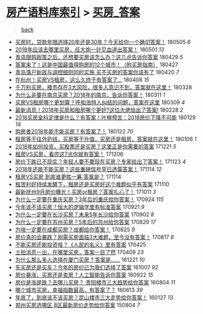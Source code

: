 [房产语料库索引](../../README.md)  > [买房_答案](买房_答案.md)
====
> [back](../README.md)

- [买房时，贷款年限选择20年还是30年？今天给你一个确切答案！](http://jkwz.applinzi.com/ittc/7099627239509591046.html#%E4%B9%B0%E6%88%BF%E6%97%B6%EF%BC%8C%E8%B4%B7%E6%AC%BE%E5%B9%B4%E9%99%90%E9%80%89%E6%8B%A920%E5%B9%B4%E8%BF%98%E6%98%AF30%E5%B9%B4%EF%BC%9F%E4%BB%8A%E5%A4%A9%E7%BB%99%E4%BD%A0%E4%B8%80%E4%B8%AA%E7%A1%AE%E5%88%87%E7%AD%94%E6%A1%88%EF%BC%81) 180505 *6* 
- [2018年应该去哪里买房，任大炮一针见血道出答案！](http://jkwz.applinzi.com/ittc/7097057187681797136.html#2018%E5%B9%B4%E5%BA%94%E8%AF%A5%E5%8E%BB%E5%93%AA%E9%87%8C%E4%B9%B0%E6%88%BF%EF%BC%8C%E4%BB%BB%E5%A4%A7%E7%82%AE%E4%B8%80%E9%92%88%E8%A7%81%E8%A1%80%E9%81%93%E5%87%BA%E7%AD%94%E6%A1%88%EF%BC%81) 180501 *13* 
- [青岛限购政策之后，还想要买房该怎么办？这几点告诉你答案](http://jkwz.applinzi.com/ittc/7095570225078731782.html#%E9%9D%92%E5%B2%9B%E9%99%90%E8%B4%AD%E6%94%BF%E7%AD%96%E4%B9%8B%E5%90%8E%EF%BC%8C%E8%BF%98%E6%83%B3%E8%A6%81%E4%B9%B0%E6%88%BF%E8%AF%A5%E6%80%8E%E4%B9%88%E5%8A%9E%EF%BC%9F%E8%BF%99%E5%87%A0%E7%82%B9%E5%91%8A%E8%AF%89%E4%BD%A0%E7%AD%94%E6%A1%88) 180429 *5* 
- [答案来了！这是中国最值得购房的12个城市！（附买房指南）](http://jkwz.applinzi.com/ittc/7096712140348195856.html#%E7%AD%94%E6%A1%88%E6%9D%A5%E4%BA%86%EF%BC%81%E8%BF%99%E6%98%AF%E4%B8%AD%E5%9B%BD%E6%9C%80%E5%80%BC%E5%BE%97%E8%B4%AD%E6%88%BF%E7%9A%8412%E4%B8%AA%E5%9F%8E%E5%B8%82%EF%BC%81%EF%BC%88%E9%99%84%E4%B9%B0%E6%88%BF%E6%8C%87%E5%8D%97%EF%BC%89) 180427  
- [青岛落户新政与调控细则同时实施 买不买房的答案你该有了](http://jkwz.applinzi.com/ittc/7094097246767547409.html#%E9%9D%92%E5%B2%9B%E8%90%BD%E6%88%B7%E6%96%B0%E6%94%BF%E4%B8%8E%E8%B0%83%E6%8E%A7%E7%BB%86%E5%88%99%E5%90%8C%E6%97%B6%E5%AE%9E%E6%96%BD+%E4%B9%B0%E4%B8%8D%E4%B9%B0%E6%88%BF%E7%9A%84%E7%AD%94%E6%A1%88%E4%BD%A0%E8%AF%A5%E6%9C%89%E4%BA%86) 180420 *7* 
- [在杭州！买房VS租房，这么久终于有答案了…](http://jkwz.applinzi.com/ittc/7089628760406230033.html#%E5%9C%A8%E6%9D%AD%E5%B7%9E%EF%BC%81%E4%B9%B0%E6%88%BFVS%E7%A7%9F%E6%88%BF%EF%BC%8C%E8%BF%99%E4%B9%88%E4%B9%85%E7%BB%88%E4%BA%8E%E6%9C%89%E7%AD%94%E6%A1%88%E4%BA%86%E2%80%A6) 180408 *15* 
- [千万别买房，楼市存在3大风险，很多人意识不到，答案就在这里！](http://jkwz.applinzi.com/ittc/7085674166760244230.html#%E5%8D%83%E4%B8%87%E5%88%AB%E4%B9%B0%E6%88%BF%EF%BC%8C%E6%A5%BC%E5%B8%82%E5%AD%98%E5%9C%A83%E5%A4%A7%E9%A3%8E%E9%99%A9%EF%BC%8C%E5%BE%88%E5%A4%9A%E4%BA%BA%E6%84%8F%E8%AF%86%E4%B8%8D%E5%88%B0%EF%BC%8C%E7%AD%94%E6%A1%88%E5%B0%B1%E5%9C%A8%E8%BF%99%E9%87%8C%EF%BC%81) 180328  
- [为什么非要在南京买房？2018年的南京，告诉你答案！](http://jkwz.applinzi.com/ittc/7079166022294963217.html#%E4%B8%BA%E4%BB%80%E4%B9%88%E9%9D%9E%E8%A6%81%E5%9C%A8%E5%8D%97%E4%BA%AC%E4%B9%B0%E6%88%BF%EF%BC%9F2018%E5%B9%B4%E7%9A%84%E5%8D%97%E4%BA%AC%EF%BC%8C%E5%91%8A%E8%AF%89%E4%BD%A0%E7%AD%94%E6%A1%88%EF%BC%81) 180311 *1* 
- [买房VS租房哪个更划算？呼和浩特人纠结的问题，答案在这里](http://jkwz.applinzi.com/ittc/7078495947145610256.html#%E4%B9%B0%E6%88%BFVS%E7%A7%9F%E6%88%BF%E5%93%AA%E4%B8%AA%E6%9B%B4%E5%88%92%E7%AE%97%EF%BC%9F%E5%91%BC%E5%92%8C%E6%B5%A9%E7%89%B9%E4%BA%BA%E7%BA%A0%E7%BB%93%E7%9A%84%E9%97%AE%E9%A2%98%EF%BC%8C%E7%AD%94%E6%A1%88%E5%9C%A8%E8%BF%99%E9%87%8C) 180309 *4* 
- [最新消息！2018年买房和租房哪个更好?这位大佬给出了答案!](http://jkwz.applinzi.com/ittc/7075073445903991824.html#%E6%9C%80%E6%96%B0%E6%B6%88%E6%81%AF%EF%BC%812018%E5%B9%B4%E4%B9%B0%E6%88%BF%E5%92%8C%E7%A7%9F%E6%88%BF%E5%93%AA%E4%B8%AA%E6%9B%B4%E5%A5%BD%3F%E8%BF%99%E4%BD%8D%E5%A4%A7%E4%BD%AC%E7%BB%99%E5%87%BA%E4%BA%86%E7%AD%94%E6%A1%88%21) 180228 *2* 
- [2018买房金科定律是什么？有答案！叶檀预言：2018房价下降不可能](http://jkwz.applinzi.com/ittc/7064028192677823495.html#2018%E4%B9%B0%E6%88%BF%E9%87%91%E7%A7%91%E5%AE%9A%E5%BE%8B%E6%98%AF%E4%BB%80%E4%B9%88%EF%BC%9F%E6%9C%89%E7%AD%94%E6%A1%88%EF%BC%81%E5%8F%B6%E6%AA%80%E9%A2%84%E8%A8%80%EF%BC%9A2018%E6%88%BF%E4%BB%B7%E4%B8%8B%E9%99%8D%E4%B8%8D%E5%8F%AF%E8%83%BD) 180129 *14* 
- [购房者2018年能不能买房？有答案了！](http://jkwz.applinzi.com/ittc/7059927775635309575.html#%E8%B4%AD%E6%88%BF%E8%80%852018%E5%B9%B4%E8%83%BD%E4%B8%8D%E8%83%BD%E4%B9%B0%E6%88%BF%EF%BC%9F%E6%9C%89%E7%AD%94%E6%A1%88%E4%BA%86%EF%BC%81) 180122 *70* 
- [租房等于往外扔钱，买房等于升值，买房还是租房，答案就在这里！](http://jkwz.applinzi.com/ittc/7055251371786241030.html#%E7%A7%9F%E6%88%BF%E7%AD%89%E4%BA%8E%E5%BE%80%E5%A4%96%E6%89%94%E9%92%B1%EF%BC%8C%E4%B9%B0%E6%88%BF%E7%AD%89%E4%BA%8E%E5%8D%87%E5%80%BC%EF%BC%8C%E4%B9%B0%E6%88%BF%E8%BF%98%E6%98%AF%E7%A7%9F%E6%88%BF%EF%BC%8C%E7%AD%94%E6%A1%88%E5%B0%B1%E5%9C%A8%E8%BF%99%E9%87%8C%EF%BC%81) 180106 *1* 
- [2018年如何投资，买股票还是买房？这里正是你需要的答案](http://jkwz.applinzi.com/ittc/7049504888021582865.html#2018%E5%B9%B4%E5%A6%82%E4%BD%95%E6%8A%95%E8%B5%84%EF%BC%8C%E4%B9%B0%E8%82%A1%E7%A5%A8%E8%BF%98%E6%98%AF%E4%B9%B0%E6%88%BF%EF%BC%9F%E8%BF%99%E9%87%8C%E6%AD%A3%E6%98%AF%E4%BD%A0%E9%9C%80%E8%A6%81%E7%9A%84%E7%AD%94%E6%A1%88) 171221 *5* 
- [租房VS买房，看完这7点你就有答案！](http://jkwz.applinzi.com/ittc/7043926433922024465.html#%E7%A7%9F%E6%88%BFVS%E4%B9%B0%E6%88%BF%EF%BC%8C%E7%9C%8B%E5%AE%8C%E8%BF%997%E7%82%B9%E4%BD%A0%E5%B0%B1%E6%9C%89%E7%AD%94%E6%A1%88%EF%BC%81) 171206  
- [房价下跌已不现实？年轻人要不要现在买房？专家给出了答案！](http://jkwz.applinzi.com/ittc/7039220575111742480.html#%E6%88%BF%E4%BB%B7%E4%B8%8B%E8%B7%8C%E5%B7%B2%E4%B8%8D%E7%8E%B0%E5%AE%9E%EF%BC%9F%E5%B9%B4%E8%BD%BB%E4%BA%BA%E8%A6%81%E4%B8%8D%E8%A6%81%E7%8E%B0%E5%9C%A8%E4%B9%B0%E6%88%BF%EF%BC%9F%E4%B8%93%E5%AE%B6%E7%BB%99%E5%87%BA%E4%BA%86%E7%AD%94%E6%A1%88%EF%BC%81) 171123 *4* 
- [2018年还能不能买房？这些重磅信号早已透露答案！](http://jkwz.applinzi.com/ittc/7035815237100504081.html#2018%E5%B9%B4%E8%BF%98%E8%83%BD%E4%B8%8D%E8%83%BD%E4%B9%B0%E6%88%BF%EF%BC%9F%E8%BF%99%E4%BA%9B%E9%87%8D%E7%A3%85%E4%BF%A1%E5%8F%B7%E6%97%A9%E5%B7%B2%E9%80%8F%E9%9C%B2%E7%AD%94%E6%A1%88%EF%BC%81) 171114 *12* 
- [租房VS买房 到底谁更胜一筹 答案是？](http://jkwz.applinzi.com/ittc/7035736983714923537.html#%E7%A7%9F%E6%88%BFVS%E4%B9%B0%E6%88%BF+%E5%88%B0%E5%BA%95%E8%B0%81%E6%9B%B4%E8%83%9C%E4%B8%80%E7%AD%B9+%E7%AD%94%E6%A1%88%E6%98%AF%EF%BC%9F) 171114  
- [租赁利好持续发酵下，租房还是买房好这个难题似乎有答案](http://jkwz.applinzi.com/ittc/7034227659326882832.html#%E7%A7%9F%E8%B5%81%E5%88%A9%E5%A5%BD%E6%8C%81%E7%BB%AD%E5%8F%91%E9%85%B5%E4%B8%8B%EF%BC%8C%E7%A7%9F%E6%88%BF%E8%BF%98%E6%98%AF%E4%B9%B0%E6%88%BF%E5%A5%BD%E8%BF%99%E4%B8%AA%E9%9A%BE%E9%A2%98%E4%BC%BC%E4%B9%8E%E6%9C%89%E7%AD%94%E6%A1%88) 171110  
- [最新抚州9月房价曝光！买房or租房？答案扎心了！](http://jkwz.applinzi.com/ittc/7023096391675675665.html#%E6%9C%80%E6%96%B0%E6%8A%9A%E5%B7%9E9%E6%9C%88%E6%88%BF%E4%BB%B7%E6%9B%9D%E5%85%89%EF%BC%81%E4%B9%B0%E6%88%BFor%E7%A7%9F%E6%88%BF%EF%BC%9F%E7%AD%94%E6%A1%88%E6%89%8E%E5%BF%83%E4%BA%86%EF%BC%81) 171011 *3* 
- [为什么一定要在重庆买房？3年后的重庆给你答案！](http://jkwz.applinzi.com/ittc/7016929023081579537.html#%E4%B8%BA%E4%BB%80%E4%B9%88%E4%B8%80%E5%AE%9A%E8%A6%81%E5%9C%A8%E9%87%8D%E5%BA%86%E4%B9%B0%E6%88%BF%EF%BC%9F3%E5%B9%B4%E5%90%8E%E7%9A%84%E9%87%8D%E5%BA%86%E7%BB%99%E4%BD%A0%E7%AD%94%E6%A1%88%EF%BC%81) 170924 *115* 
- [今年该不该买房？恒大的逻辑学里有标准答案](http://jkwz.applinzi.com/ittc/7015828051500467216.html#%E4%BB%8A%E5%B9%B4%E8%AF%A5%E4%B8%8D%E8%AF%A5%E4%B9%B0%E6%88%BF%EF%BC%9F%E6%81%92%E5%A4%A7%E7%9A%84%E9%80%BB%E8%BE%91%E5%AD%A6%E9%87%8C%E6%9C%89%E6%A0%87%E5%87%86%E7%AD%94%E6%A1%88) 170921 *9* 
- [为什么一定要在长沙买房？未来5年长沙给你答案](http://jkwz.applinzi.com/ittc/7008654411617010704.html#%E4%B8%BA%E4%BB%80%E4%B9%88%E4%B8%80%E5%AE%9A%E8%A6%81%E5%9C%A8%E9%95%BF%E6%B2%99%E4%B9%B0%E6%88%BF%EF%BC%9F%E6%9C%AA%E6%9D%A55%E5%B9%B4%E9%95%BF%E6%B2%99%E7%BB%99%E4%BD%A0%E7%AD%94%E6%A1%88) 170902 *8* 
- [为什么一定要在苏州买房？5年后的苏州给你答案](http://jkwz.applinzi.com/ittc/7007270692905813008.html#%E4%B8%BA%E4%BB%80%E4%B9%88%E4%B8%80%E5%AE%9A%E8%A6%81%E5%9C%A8%E8%8B%8F%E5%B7%9E%E4%B9%B0%E6%88%BF%EF%BC%9F5%E5%B9%B4%E5%90%8E%E7%9A%84%E8%8B%8F%E5%B7%9E%E7%BB%99%E4%BD%A0%E7%AD%94%E6%A1%88) 170829 *17* 
- [为啥一定要在成都买房？成都给你答案！](http://jkwz.applinzi.com/ittc/7005685169552622608.html#%E4%B8%BA%E5%95%A5%E4%B8%80%E5%AE%9A%E8%A6%81%E5%9C%A8%E6%88%90%E9%83%BD%E4%B9%B0%E6%88%BF%EF%BC%9F%E6%88%90%E9%83%BD%E7%BB%99%E4%BD%A0%E7%AD%94%E6%A1%88%EF%BC%81) 170825 *9* 
- [房价真的会暴跌？刚需买房面临3大难题，至今没有答案！](http://jkwz.applinzi.com/ittc/7002723576346838033.html#%E6%88%BF%E4%BB%B7%E7%9C%9F%E7%9A%84%E4%BC%9A%E6%9A%B4%E8%B7%8C%EF%BC%9F%E5%88%9A%E9%9C%80%E4%B9%B0%E6%88%BF%E9%9D%A2%E4%B8%B43%E5%A4%A7%E9%9A%BE%E9%A2%98%EF%BC%8C%E8%87%B3%E4%BB%8A%E6%B2%A1%E6%9C%89%E7%AD%94%E6%A1%88%EF%BC%81) 170817 *8* 
- [不能买房还能投资啥？《人民的名义》里有答案](http://jkwz.applinzi.com/ittc/6960383421997122565.html#%E4%B8%8D%E8%83%BD%E4%B9%B0%E6%88%BF%E8%BF%98%E8%83%BD%E6%8A%95%E8%B5%84%E5%95%A5%EF%BC%9F%E3%80%8A%E4%BA%BA%E6%B0%91%E7%9A%84%E5%90%8D%E4%B9%89%E3%80%8B%E9%87%8C%E6%9C%89%E7%AD%94%E6%A1%88) 170425  
- [土拍消息一出，在哪里买房，答案一目了然](http://jkwz.applinzi.com/ittc/6954577257560540164.html#%E5%9C%9F%E6%8B%8D%E6%B6%88%E6%81%AF%E4%B8%80%E5%87%BA%EF%BC%8C%E5%9C%A8%E5%93%AA%E9%87%8C%E4%B9%B0%E6%88%BF%EF%BC%8C%E7%AD%94%E6%A1%88%E4%B8%80%E7%9B%AE%E4%BA%86%E7%84%B6) 170409 *23* 
- [为什么那么多人选择在厦门买房 ? 答案是……](http://jkwz.applinzi.com/ittc/6914011919798518789.html#%E4%B8%BA%E4%BB%80%E4%B9%88%E9%82%A3%E4%B9%88%E5%A4%9A%E4%BA%BA%E9%80%89%E6%8B%A9%E5%9C%A8%E5%8E%A6%E9%97%A8%E4%B9%B0%E6%88%BF+%3F+%E7%AD%94%E6%A1%88%E6%98%AF%E2%80%A6%E2%80%A6) 161221 *10* 
- [先买房还是买车？今年的房价已为我们选择了答案](http://jkwz.applinzi.com/ittc/6886364312611849220.html#%E5%85%88%E4%B9%B0%E6%88%BF%E8%BF%98%E6%98%AF%E4%B9%B0%E8%BD%A6%EF%BC%9F%E4%BB%8A%E5%B9%B4%E7%9A%84%E6%88%BF%E4%BB%B7%E5%B7%B2%E4%B8%BA%E6%88%91%E4%BB%AC%E9%80%89%E6%8B%A9%E4%BA%86%E7%AD%94%E6%A1%88) 161007 *92* 
- [房价暴涨，买房还是卖房？人工智能告诉你答案](http://jkwz.applinzi.com/ittc/6879104255356568581.html#%E6%88%BF%E4%BB%B7%E6%9A%B4%E6%B6%A8%EF%BC%8C%E4%B9%B0%E6%88%BF%E8%BF%98%E6%98%AF%E5%8D%96%E6%88%BF%EF%BC%9F%E4%BA%BA%E5%B7%A5%E6%99%BA%E8%83%BD%E5%91%8A%E8%AF%89%E4%BD%A0%E7%AD%94%E6%A1%88) 160922 *15* 
- [房价是涨是跌？去哪儿买房？ 贵阳楼市三大趋势给你答案](http://jkwz.applinzi.com/ittc/6862578336433439749.html#%E6%88%BF%E4%BB%B7%E6%98%AF%E6%B6%A8%E6%98%AF%E8%B7%8C%EF%BC%9F%E5%8E%BB%E5%93%AA%E5%84%BF%E4%B9%B0%E6%88%BF%EF%BC%9F+%E8%B4%B5%E9%98%B3%E6%A5%BC%E5%B8%82%E4%B8%89%E5%A4%A7%E8%B6%8B%E5%8A%BF%E7%BB%99%E4%BD%A0%E7%AD%94%E6%A1%88) 160804 *11* 
- [哪个城市买房，幸福指数最高，有答案了？](http://jkwz.applinzi.com/ittc/6843337261806257157.html#%E5%93%AA%E4%B8%AA%E5%9F%8E%E5%B8%82%E4%B9%B0%E6%88%BF%EF%BC%8C%E5%B9%B8%E7%A6%8F%E6%8C%87%E6%95%B0%E6%9C%80%E9%AB%98%EF%BC%8C%E6%9C%89%E7%AD%94%E6%A1%88%E4%BA%86%EF%BC%9F) 160613 *39* 
- [年底了，到底该不该买房？昆山楼市三大走势给你答案！](http://jkwz.applinzi.com/ittc/6791643138171077637.html#%E5%B9%B4%E5%BA%95%E4%BA%86%EF%BC%8C%E5%88%B0%E5%BA%95%E8%AF%A5%E4%B8%8D%E8%AF%A5%E4%B9%B0%E6%88%BF%EF%BC%9F%E6%98%86%E5%B1%B1%E6%A5%BC%E5%B8%82%E4%B8%89%E5%A4%A7%E8%B5%B0%E5%8A%BF%E7%BB%99%E4%BD%A0%E7%AD%94%E6%A1%88%EF%BC%81) 160127 *13* 
- [郑州买房选哪区 8区最新房价走势给你答案](http://jkwz.applinzi.com/ittc/547650615546607944.html#%E9%83%91%E5%B7%9E%E4%B9%B0%E6%88%BF%E9%80%89%E5%93%AA%E5%8C%BA+8%E5%8C%BA%E6%9C%80%E6%96%B0%E6%88%BF%E4%BB%B7%E8%B5%B0%E5%8A%BF%E7%BB%99%E4%BD%A0%E7%AD%94%E6%A1%88) 150804 *7* 
